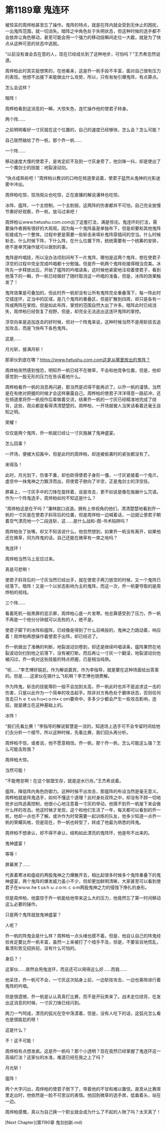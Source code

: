 # 第1189章 鬼连环

被惊呆的周烨柏甚至忘了操作。鬼阵的特点，就是在阵内就会受到无休止的困扰，一出鬼阵范围，就一切消失。暗阵之中角色处于失明状态，但这种时候的选手都不会放弃让角色移动，甚至可能会用一个强力的移动技瞬间走位一大截，就是为了快点从这种可恶的状态中逃脱。

“以前没有谁会去在意的人，现在已经成长到了这种地步，可怕吗？”王杰希忽然说道。

周烨柏此时其实挺想笑的，在他看来，这是乔一帆手段不丰富，面对自己很有压力的表现。他想不出接下来能做出什么攻势，所以，只有匆匆引爆鬼阵，有点算点。

怎么会这样？

暗阵！

周桦柏看到这消息的一瞬，大惊失色，连忙操作他的使君子转身。

两个阵……

之前明明看好一寸灰就在这个位置的，自己的速度已经够快，怎么会？怎么可能？

自己居然输给了乔一帆，那个乔一帆……

一个阵……

移动速度大慢的使君子，是肯定赶不及到一寸灰身旁了，他剑锋一抖，却是使出了一个魔剑士的技能：地裂波动剑。

“快点成熟些吧！”周烨柏以教训的口吻在频道里说着，使君子猛然从鬼神的光影迷雾中冲出。

周烨柏吃惊，现场观众也吃惊，正在直播的解说潘林也吃惊。

冰阵、瘟阵，一个主控制，一个主削弱，这两阵的伤害都并不可怕，自己完全放慢节奏好好观察，乔一帆，放马过来吧！

周烨柏认www.hetushu.com.com出了这套打法，满是惊诧。鬼连环的打法，需要操作者拥有很好的大局观。因为每一个鬼阵虽是单独布下，但是却要和其他鬼阵衔接成为一个整体。过程中更是需要一些斩击来填补鬼阵穿插间的空当。什么时候斩击，什么时候下阵，下什么阵，在什么位置下阵，统统需要有一个统筹的安排，绝不是单凭操作就可以做到的事。

鬼阵是吟唱技，所以没办法顷刻间布下一片鬼阵，哪怕是这两个鬼阵，想在使君子浮空的过程中完全完成吟唱都十分勉强。但是乔一帆两个鬼阵衔接得相当完美。冰阵先一步释放出后，开始了瘟阵的吟唱读条，这时候他紧密地注视着使君子，看到他落下的一瞬，乔一帆已经做好了随时取消这一吟唱的准备，但是，冰阵的效果触发了！

鬼阵效果是可叠加的，但此时乔一帆却没有让所有鬼阵完全重叠落下，每一阵此时交错连环，正当中的区域，是几个鬼阵的重叠区，但是扩散到四周，却只是各有一阵或两阵在掌控。但是如此布阵，掌控的范围自然大出了许多。暗阵此时已经消失，周烨柏已经恢复了视野，但是，却完全无法逃出这连环鬼阵的掌控。

浮空向来是追加连击的好时候，但对一个阵鬼来说，这种时候当然不是用斩技去追加攻击，而是飞快布下各色鬼阵。

这是……

月光斩，接满月斩！

那家伙到底在哪？https://www.hetushu.com.com这是从哪里放出的鬼阵？

周烨柏突然感到惶恐，明知乔一帆已经不在微草，不会和他竞争位置，但是，他却感觉到一股无形的压力在告诉着他什么。

周桦柏看乔一帆的消息再闪避，那当然是迟得不能再迟了。以乔一帆的谨慎，当然是在有绝对把握的时候才会这样暴露自己。周桦柏的使君子洋洋得意一路前冲，还在频道里将乔一帆视作后辈做着交流，结果乔一帆的一寸灰已经精准地完成了绕背，这些，观众都是看得清清楚楚的。周桦柏，一开场就被人当笑话看着还毫无自知之明。

荣耀！

仅仅是两个鬼阵，乔一帆就已经让一寸灰施展了鬼神盛宴。

怎么回事？

一开场，便被大招轰中，但是此时的周烨柏，却连被偷袭时的紧张都没有了。

来得及！

此时，月光划下，伤害不重，却也砍得使君子身形一僵，一寸灰紧接着一个鬼爪，虚空中一抹鬼神之力飘浮而出，将使君子掀向了半空，正是鬼剑士的浮空技。

屏幕上，一寸灰手中的刀锋在旋转着，说是攻击，更不如说是像在施展什么咒语。作为一个阵鬼选手，周烨柏如何不知这是什么？

“周烨柏这是在干吗？”潘林脱口说道。拥有上帝视角的他们，清清楚楚地看到乔一帆的一寸灰是在使君子斜背后的位置，但是周烨柏一边喊着话，一边就让使君子朝着空气漂亮地一个二段连斩，这……是什么战和-图-书术陷阱吗？

周烨柏张了张嘴，却又不知该说什么。他忽然想到，如果乔一帆没有离开，如果他还在微草，同为阵鬼的话，自己还能在微草有一席之地吗？

鬼连环！

周烨柏当然马上反应过来。

真是可悲啊！

使君子斜背后的一寸灰当然已经出手，就在使君子两刀放空的时候，又一个鬼阵已经落下。暗阵！又是一个以状态影响为主的鬼阵，而这一次，乔一帆要夺取的是周烨柏的视线。

三个阵……

看着死机一般黑屏的显示屏，周烨柏心底一片发寒。他总算感受到了压力，乔一帆不再是一个他分分钟就可以击败的人，绝不是。

使君子脚下的冰阵和瘟阵，已经像是得到了什么召唤般的，鬼神之力跳动着，响应着！周烨柏再想操作着使君子出阵，却已经迟了。

乔一帆做出了准确的判断，地裂波动剑卷到，却还是继续吟唱读条，瘟阵果然在地裂波动剑扫到他之前落下，没有被打断。而后再让一寸灰一个翻滚，地裂波动剑也被闪过，乔一帆对这些技能的特点把握，已是相当纯熟。

“呃……”李艺博好尴尬，作为解说嘉宾，作为李指导，就是要在这种场面给出答案的。但是……这家伙在搞什么飞机啊？李艺博也很费解。

作为阵鬼，斩击的技能等阶一般不会加到太高，乔一帆此时也并不是追求这一击的伤害，只是以此作为一个简单的攻击起手。除非对方角色处于霸体状态，否则任何攻击只ｈｅｔusｈu•cｏｍ•ｃoｍ要命中，多多少少都会产生一些攻击影响，连招，就是建立在这种基础上的。

冰阵！

“我们先看比赛！”李指导的解说智慧是一流的，知道场上选手可不会专留时间给他们去分析一个细节，所以这种时候，先看比赛，我们回头再分析。

周烨柏不信，或者说，他不愿意相信。乔一帆，那个乔一帆，怎么可能这么强？怎么可能击败我？

周烨柏大惊。

当然可能！

“不能倦怠啊！在这个联盟生存，就是逆水行舟。”王杰希说着。

瘟阵，降低阵内角色防御力。这种时候不出攻击，那瘟阵的布设当然是毫无意义。周桦柏就是阵鬼选手，如何不懂这个道理？此时身处双阵之中，却没有不顾一切地抢步出阵逃离控制，他很小心地注意着一寸灰的举动，他猜不到乔一帆接下来会做什么样的攻击。他这时候才发现，这个和他们生活了一年，每天都可以看到的乔一帆，他却一点也不了解。或许作为时常需要一起训练的队友，他多少知道一点乔一帆的荣耀风格，但是现在，乔一帆也转型了，转成了他最为熟悉的阵鬼。

周烨柏不想承认，却不得不承认，结构如此漂亮的鬼阵环，他是布不出来的。

鬼神盛宴！

等等！

屏幕黑了……

代表着寒冰和瘟疫的两股鬼神之力爆散开去，相比起很多时候多个鬼阵重叠下的鬼神盛宴，两个鬼阵的爆发威力虽小不少，但却更加鲜明清晰，大家甚至可以看到使君子在wｗｗ.heｔusｈｕ.cｏm.ｃｏm两股鬼神之力的侵蚀下挣扎的身形。

但是周烨柏，他震惊于乔一帆能给他带来这么大的压力，他竟然忘了第一时间移动这么必要的操作。

只是两个鬼阵就放鬼神盛宴？

人呢？

乔一帆的阵鬼会是什么样？周桦柏一点头绪也摸不着。但是，他自认自己的阵鬼经验肯定要比乔一帆丰富，虽然一上来被打了个措手不及，但是，不要盲目地慌乱，看清形势见招拆招，没有什么可怕的。

身后？！

这家伙……居然会用鬼连环，而且还可以用得这么好……而我……

他呆住，乔一帆可不会，一寸灰这次贴身上前，一边斩技攻击，一边也乘隙进行着鬼阵的吟唱。

但是很遗憾，乔一帆是认认真真打比赛，而不是开玩笑来了。战术走位绕背，在发出这消息的时候，一寸灰刀锋已经闪到。

两刀一气呵成，漂亮的弧光在空中荡漾着，但是，没有人吃下的话，这弧光怎么看也是很尴尬的呀！

这是什么？

不！这不可能！

周烨柏有点想发疯。这是乔一帆吗？那个小透明？现在竟然已经掌握了鬼连环这一高端打法？这家伙的水准，难道已经在我之上了吗？

月光斩！

瘟阵！

两个大字闪出，周烨柏的使君子倒下了，带着他的不甘和难以置信。直至从比赛席里走出时，他依然是一脸不可思议的表情。他回到微草的选手席，低垂着头，站在一边。

周烨柏感慨，真以为自己换一个职业就会成为什么了不起的人物了吗？太天真了！



[Next Chapter](第1190章 鬼剑创新.md)
